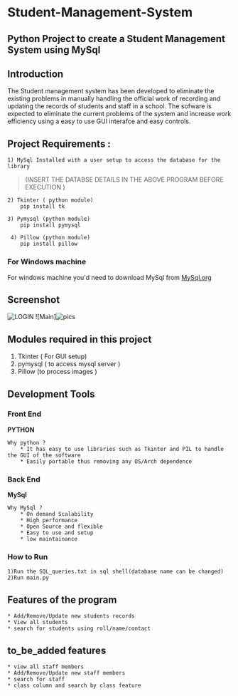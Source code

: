 # Student-Management-System

## Python Project to create a Student Management System using MySql 

## Introduction 
The Student management system has been developed to eliminate the existing problems in manually handling the official work of recording and updating the records of students and staff in a school. The sofware is expected to eliminate the current problems of the system and increase work efficiency using a easy to use GUI interafce and easy controls.


## Project Requirements :
    1) MySql Installed with a user setup to access the database for the library 
   >(INSERT THE DATABSE DETAILS IN THE ABOVE PROGRAM BEFORE EXECUTION )
    
    2) Tkinter ( python module)
        pip install tk
    
    3) Pymysql (python module)
        pip install pymysql 
        
     4) Pillow (python module)
        pip install pillow
    
### For Windows machine 

For windows machine you'd need to download MySql from [MySql.org](https://www.mysql.com/downloads/ "MySql Download")

## Screenshot
![LOGIN](https://user-images.githubusercontent.com/51025635/132988960-8fda1c9d-5bf3-49b3-9a04-818fc7b7dcb9.JPG)
![Main]![pics](https://user-images.githubusercontent.com/51025635/139799472-135449a7-7dd6-46a8-aaa9-70daa71877dc.JPG)


## Modules required in this project 
1) Tkinter ( For GUI setup)
2) pymysql ( to access mysql server )
3) Pillow (to process images )

## Development Tools 

### Front End 

**PYTHON**
    
    Why python ?
        * It has easy to use libraries such as Tkinter and PIL to handle the GUI of the software
        * Easily portable thus removing any OS/Arch dependence

### Back End

**MySql**
    
    Why MySql ?
        * On demand Scalability
        * High performance 
        * Open Source and flexible
        * Easy to use and setup 
        * low maintainance
        
### How to Run
    1)Run the SQL_queries.txt in sql shell(database name can be changed)
    2)Run main.py
    

## Features of the program 
    * Add/Remove/Update new students records
    * View all students
    * search for students using roll/name/contact

## to_be_added features
    * view all staff members
    * Add/Remove/Update new staff members 
    * search for staff
    * class column and search by class feature 

